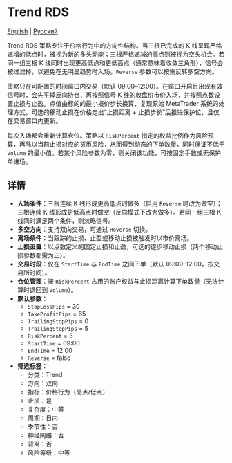 # Trend RDS
[English](README.md) | [Русский](README_ru.md)

Trend RDS 策略专注于价格行为中的方向性结构。当三根已完成的 K 线呈现严格递增的低点时，被视为新的多头动能；三根严格递减的高点则被视为空头机会。若同一组三根 K 线同时出现更高低点和更低高点（通常意味着收敛三角形），信号会被过滤掉，以避免在无明显趋势时入场。`Reverse` 参数可以按需反转多空方向。

策略只在可配置的时间窗口内交易（默认 09:00–12:00）。在窗口开启且出现有效信号时，会先平掉反向持仓，再按照信号 K 线的收盘价市价入场，并按照点数设置止损与止盈。点值由标的的最小报价步长换算，复现原始 MetaTrader 系统的处理方式。可选的移动止损在价格走出“止损距离 + 止损步长”后推进保护位，且仅在交易窗口内更新。

每次入场都会重新计算仓位。策略以 `RiskPercent` 指定的权益比例作为风险预算，再除以当前止损对应的货币风险，从而得到动态的下单数量，同时保证不低于 `Volume` 的最小值。若某个风险参数为零，则关闭该功能，可按固定手数或无保护单进场。

## 详情
- **入场条件**：三根连续 K 线形成更高低点时做多（启用 `Reverse` 时改为做空）；三根连续 K 线形成更低高点时做空（反向模式下改为做多）。若同一组三根 K 线同时满足两个条件，则忽略信号。
- **多空方向**：支持双向交易，可通过 `Reverse` 切换。
- **离场条件**：当跟踪的止损、止盈或移动止损被触发时以市价离场。
- **止损设置**：以点数定义的固定止损和止盈，可选的逐步移动止损（两个移动止损参数都需为正）。
- **交易时段**：仅在 `StartTime` 与 `EndTime` 之间下单（默认 09:00–12:00，按交易所时间）。
- **仓位管理**：按 `RiskPercent` 占用的账户权益与止损距离计算下单数量（无法计算时退回到 `Volume`）。
- **默认参数**：
  - `StopLossPips` = 30
  - `TakeProfitPips` = 65
  - `TrailingStopPips` = 0
  - `TrailingStepPips` = 5
  - `RiskPercent` = 3
  - `StartTime` = 09:00
  - `EndTime` = 12:00
  - `Reverse` = false
- **筛选标签**：
  - 分类：Trend
  - 方向：双向
  - 指标：价格行为（高点/低点）
  - 止损：是
  - 复杂度：中等
  - 周期：日内
  - 季节性：否
  - 神经网络：否
  - 背离：否
  - 风险等级：中等
